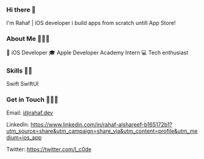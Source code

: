 ### Hi there 👋

I'm Rahaf  | iOS developer i build apps from scratch untill App Store!

### About Me 👩🏻‍💻


📱 iOS Developer
🎓 Apple Developer Academy Intern
💻 Tech enthusiast

### Skills 💪🏻

Swift
SwiftUI



### Get in Touch 🙋🏻‍♀️



Email: i@rahaf.dev

LinkedIn: https://www.linkedin.com/in/rahaf-alshareef-b165172b1?utm_source=share&utm_campaign=share_via&utm_content=profile&utm_medium=ios_app


Twitter: https://twitter.com/l_c0de


